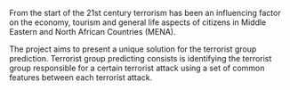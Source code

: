From the start of the 21st century terrorism has been an influencing factor on the economy, tourism and general life aspects of citizens in Middle Eastern and North African Countries (MENA).

The project aims to present a unique solution for the terrorist group prediction. Terrorist group predicting consists is identifying the terrorist group responsible for a certain terrorist attack using a set of common features between each terrorist attack.
